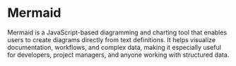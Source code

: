 # Mermaid
Mermaid is a JavaScript-based diagramming and charting tool that enables users to create diagrams directly from text definitions. It helps visualize documentation, workflows, and complex data, making it especially useful for developers, project managers, and anyone working with structured data. 
